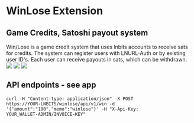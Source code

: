 <h1>WinLose Extension</h1>
<h2>Game Credits, Satoshi payout system</h2>
Win/Lose is a game credit system that uses lnbits accounts to receive sats for credits. The system can register users with LNURL-Auth or by existing user ID's. Each user can receive payouts in sats, which can be withdrawn.

<img src="/img/wl_createuser.png">
<img src="/img/wl_usertable.png">
<img src="/img/wl_logs.png">


<h2>API endpoints - see app</h2>

<code>curl -H "Content-type: application/json" -X POST https://YOUR-LNBITS/winlose/api/v1/win -d '{"amount":"100","memo":"winlose"}' -H "X-Api-Key: YOUR_WALLET-ADMIN/INVOICE-KEY"</code>

